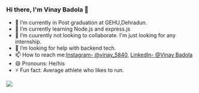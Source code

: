 ### Hi there, I'm Vinay Badola 👋



- 🔭 I’m currently in Post graduation at GEHU,Dehradun.
- 🌱 I’m currently learning Node.js and express.js
- 👯 I’m  cuurently not looking to collaborate. I'm just looking for any internship.
- 🤔 I’m looking for help with backend tech.
- 📫 How to reach me:[Instagram- @vinay_5840](https://www.instagram.com/vinay_5840/), [LinkedIn- @Vinay Badola](https://www.linkedin.com/in/vinay-badola-b05235211/) 
- 😄 Pronouns: He/his
- ⚡ Fun fact: Average athlete who likes to run.

<img src="https://github-readme-stats.vercel.app/api?username=vinaybadola&&show_icons=true&title_color=ffffff&icon_color=bb2acf&text_color=daf7dc&bg_color=191919">

